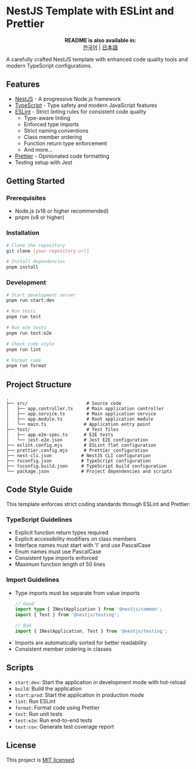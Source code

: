 # NestJS Template with ESLint and Prettier

<p align="center">
  <b>README is also available in:</b><br>
  <a href="README.ko.md">한국어</a> |
  <a href="README.ja.md">日本語</a>
</p>

A carefully crafted NestJS template with enhanced code quality tools and modern TypeScript configurations.

## Features

- [NestJS](https://nestjs.com/) - A progressive Node.js framework
- [TypeScript](https://www.typescriptlang.org/) - Type safety and modern JavaScript features
- [ESLint](https://eslint.org/) - Strict linting rules for consistent code quality
  - Type-aware linting
  - Enforced type imports
  - Strict naming conventions
  - Class member ordering
  - Function return type enforcement
  - And more...
- [Prettier](https://prettier.io/) - Opinionated code formatting
- Testing setup with Jest

## Getting Started

### Prerequisites

- Node.js (v18 or higher recommended)
- pnpm (v8 or higher)

### Installation

```bash
# Clone the repository
git clone [your-repository-url]

# Install dependencies
pnpm install
```

### Development

```bash
# Start development server
pnpm run start:dev

# Run tests
pnpm run test

# Run e2e tests
pnpm run test:e2e

# Check code style
pnpm run lint

# Format code
pnpm run format
```

## Project Structure

```
.
├── src/                      # Source code
│   ├── app.controller.ts     # Main application controller
│   ├── app.service.ts        # Main application service
│   ├── app.module.ts         # Root application module
│   └── main.ts              # Application entry point
├── test/                     # Test files
│   ├── app.e2e-spec.ts      # E2E tests
│   └── jest-e2e.json        # Jest E2E configuration
├── eslint.config.mjs        # ESLint flat configuration
├── prettier.config.mjs      # Prettier configuration
├── nest-cli.json           # NestJS CLI configuration
├── tsconfig.json           # TypeScript configuration
├── tsconfig.build.json     # TypeScript build configuration
└── package.json            # Project dependencies and scripts
```

## Code Style Guide

This template enforces strict coding standards through ESLint and Prettier:

### TypeScript Guidelines
- Explicit function return types required
- Explicit accessibility modifiers on class members
- Interface names must start with 'I' and use PascalCase
- Enum names must use PascalCase
- Consistent type imports enforced
- Maximum function length of 50 lines

### Import Guidelines
- Type imports must be separate from value imports
  ```typescript
  // Good
  import type { INestApplication } from '@nestjs/common';
  import { Test } from '@nestjs/testing';
  
  // Bad
  import { INestApplication, Test } from '@nestjs/testing';
  ```
- Imports are automatically sorted for better readability
- Consistent member ordering in classes

## Scripts

- `start:dev`: Start the application in development mode with hot-reload
- `build`: Build the application
- `start:prod`: Start the application in production mode
- `lint`: Run ESLint
- `format`: Format code using Prettier
- `test`: Run unit tests
- `test:e2e`: Run end-to-end tests
- `test:cov`: Generate test coverage report

## License

This project is [MIT licensed](LICENSE).
